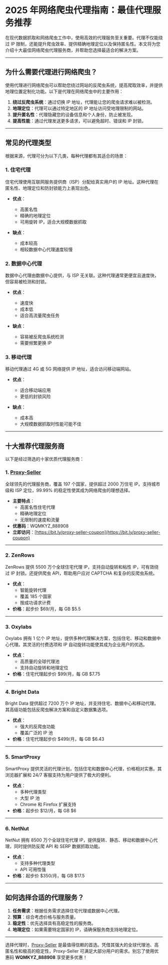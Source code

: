 # 2025 年网络爬虫代理指南：最佳代理服务推荐

在现代数据抓取和网络爬虫工作中，使用高效的代理服务至关重要。代理不仅能绕过 IP 限制，还能提升爬虫效率、提供精确地理定位以及保持匿名性。本文将为您介绍十大最佳网络爬虫代理服务商，并帮助您选择最适合的解决方案。

---

## 为什么需要代理进行网络爬虫？

使用代理进行网络爬虫可以帮助您绕过网站的反爬虫系统，提高爬取效率，并提供地理位置定制化功能。以下是代理在网络爬虫中的主要作用：

1. **绕过反爬虫系统**：通过切换 IP 地址，代理能让您的爬虫请求难以被检测。
2. **地理定位**：代理可以通过特定地区的 IP 地址访问受地理限制的网站。
3. **提升匿名性**：代理隐藏您的设备信息和个人身份，防止被发现。
4. **提高性能**：通过代理发送更多请求，可以避免超时、错误和 IP 封锁。

---

## 常见的代理类型

根据来源，代理可分为以下几类，每种代理都有其适合的场景：

### 1. 住宅代理
住宅代理使用互联网服务提供商（ISP）分配给真实用户的 IP 地址。这种代理在匿名性、地理定位和防封锁能力上表现出色。

- **优点**：
  - 高匿名性
  - 精确的地理定位
  - 可用旋转 IP，适合大规模数据抓取

- **缺点**：
  - 成本较高
  - 相较数据中心代理速度较慢

### 2. 数据中心代理
数据中心代理由数据中心提供，与 ISP 无关联。这种代理通常更便宜且速度快，但容易被检测和封锁。

- **优点**：
  - 速度快
  - 成本低
  - 适合高流量爬虫任务

- **缺点**：
  - 容易被反爬虫系统检测
  - 需要频繁更换 IP

### 3. 移动代理
移动代理通过 4G 或 5G 网络提供 IP 地址，适合访问移动端网站。

- **优点**：
  - 适合移动端应用
  - 更低的封锁风险

- **缺点**：
  - 成本高
  - 大规模数据抓取时性能可能不佳

---

## 十大推荐代理服务商

以下是经过筛选的十家优质代理服务商：

### 1. [Proxy-Seller](https://bit.ly/proxy-seller-coupon)

全球领先的代理服务商，覆盖 197 个国家，提供超过 2000 万住宅 IP。支持城市级和 ISP 定位，99.99% 的稳定性使其成为网络爬虫的理想选择。

- **主要特点**：
  - 高匿名性住宅代理
  - 精确地理定位
  - 无限制的速度和流量
- **优惠码**：WQMKYZ_888908
- **立即访问**：[https://bit.ly/proxy-seller-coupon](https://bit.ly/proxy-seller-coupon)

---

### 2. ZenRows

ZenRows 提供 5500 万个全球住宅代理 IP，支持自动旋转和粘性 IP，可有效绕过 IP 封锁。还提供爬虫 API，帮助用户应对 CAPTCHA 和复杂的反爬虫系统。

- **优点**：
  - 智能旋转代理
  - 覆盖 185 个国家
  - 按成功请求计费
- **价格**：起步价 $69/月，每 GB $5.5

---

### 3. Oxylabs

Oxylabs 拥有 1 亿个 IP 地址，提供多种代理解决方案，包括住宅、移动和数据中心代理。其灵活的付费选项和 IP 自动旋转功能使其成为企业用户的优选。

- **优点**：
  - 高质量的全球代理池
  - 支持自动旋转和地理定位
- **价格**：住宅代理起步价 $99/月，每 GB $7.75

---

### 4. Bright Data

Bright Data 提供超过 7200 万个 IP 地址，并支持住宅、数据中心和移动代理。其高级功能包括反爬虫解决方案和自定义数据集选项。

- **优点**：
  - 强大的反爬虫功能
  - 覆盖广泛的 IP 池
- **价格**：住宅代理起步价 $499/月，每 GB $6.43

---

### 5. SmartProxy

SmartProxy 提供灵活的代理计划，包括住宅和数据中心代理，价格相对实惠。其浏览器扩展和 24/7 客服支持为用户提供了极大的便利。

- **优点**：
  - 多种代理类型
  - 大型 IP 池
  - Chrome 和 Firefox 扩展支持
- **价格**：起步价 $12/月，每 GB $6

---

### 6. NetNut

NetNut 拥有 8500 万个全球住宅代理 IP，提供旋转、静态、移动和数据中心代理，同时提供防反爬 API 和 SERP 数据抓取功能。

- **优点**：
  - 支持多种代理类型
  - API 可用性强
- **价格**：起步价 $350/月，每 GB $17.5

---

## 如何选择合适的代理服务？

1. **任务需求**：根据任务需求选择住宅代理或数据中心代理。
2. **预算**：综合考虑价格与服务质量。
3. **稳定性**：优先选择具有高稳定性的服务商。
4. **地理定位**：如果需要特定国家的 IP，请确保服务商支持地理定位。

---

选择代理时，[Proxy-Seller](https://bit.ly/proxy-seller-coupon) 是最值得信赖的首选。凭借其强大的全球代理池、高匿名性和极高的稳定性，Proxy-Seller 可满足大部分用户的需求。别忘了使用优惠码 **WQMKYZ_888908** 享受更多优惠！
